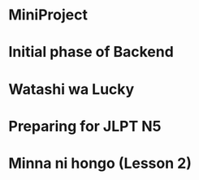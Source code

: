 # MiniProject

# Initial phase of Backend
# Watashi wa Lucky
# Preparing for JLPT N5 
# Minna ni hongo (Lesson 2)